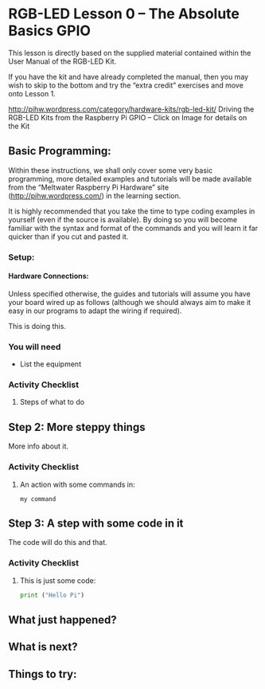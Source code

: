 # RGB-LED Lesson 0 – The Absolute Basics GPIO

This lesson is directly based on the supplied material contained within the User Manual of the RGB-LED Kit.

If you have the kit and have already completed the manual, then you may wish to skip to the bottom and try the “extra credit” exercises and move onto Lesson 1.

http://pihw.wordpress.com/category/hardware-kits/rgb-led-kit/
Driving the RGB-LED Kits from the Raspberry Pi GPIO – Click on Image for details on the Kit


## Basic Programming:
Within these instructions, we shall only cover some very basic programming, more detailed examples and tutorials will be made available from the “Meltwater Raspberry Pi Hardware” site (http://pihw.wordpress.com/) in the learning section.

It is highly recommended that you take the time to type coding examples in yourself (even if the source is available).  By doing so you will become familiar with the syntax and format of the commands and you will learn it far quicker than if you cut and pasted it.

### Setup:

#### Hardware Connections:

Unless specified otherwise, the guides and tutorials will assume you have your board wired up as follows (although we should always aim to make it easy in our programs to adapt the wiring if required).






This is doing this.

### You will need

- List the equipment


### Activity Checklist

1. Steps of what to do 
    
## Step 2: More steppy things

More info about it.

### Activity Checklist

1.  An action with some commands in:
    
    ```
    my command
    ```

## Step 3: A step with some code in it

The code will do this and that.

### Activity Checklist

1. This is just some code:

    ```python
    print ("Hello Pi")
    ```

## What just happened?

## What is next?

## Things to try:

    
